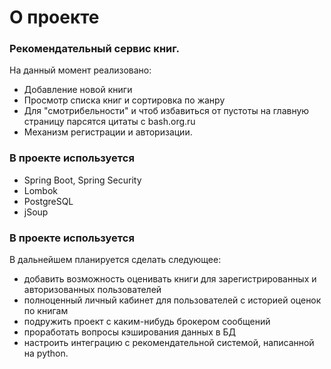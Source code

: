 # О проекте

### Рекомендательный сервис книг.
На данный момент реализовано:

* Добавление новой книги
* Просмотр списка книг и сортировка по жанру
* Для "смотрибельности" и чтоб избавиться от пустоты на главную страницу парсятся цитаты с bash.org.ru
* Механизм регистрации и авторизации.
### В проекте используется

* Spring Boot, Spring Security
* Lombok
* PostgreSQL
* jSoup

### В проекте используется
В дальнейшем планируется сделать следующее:
* добавить возможность оценивать книги для зарегистрированных и авторизованных пользователей
* полноценный личный кабинет для пользователей с историей оценок по книгам
* подружить проект с каким-нибудь брокером сообщений
* проработать вопросы кэширования данных в БД
* настроить интеграцию с рекомендательной системой, написанной на python.